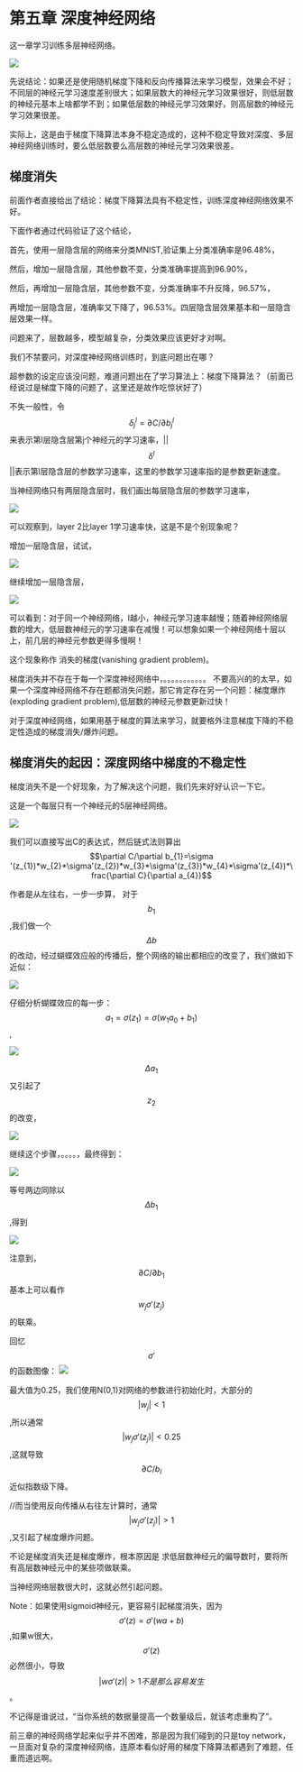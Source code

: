 # 第五章 深度神经网络

这一章学习训练多层神经网络。

![](https://ooo.0o0.ooo/2015/11/22/5652861672265.png)


先说结论：如果还是使用随机梯度下降和反向传播算法来学习模型，效果会不好；不同层的神经元学习速度差别很大；如果层数大的神经元学习效果很好，则低层数的神经元基本上啥都学不到；如果低层数的神经元学习效果好，则高层数的神经元学习效果很差。

实际上，这是由于梯度下降算法本身不稳定造成的，这种不稳定导致对深度、多层神经网络训练时，要么低层数要么高层数的神经元学习效果很差。





## 梯度消失

前面作者直接给出了结论：梯度下降算法具有不稳定性，训练深度神经网络效果不好。

下面作者通过代码验证了这个结论，

首先，使用一层隐含层的网络来分类MNIST,验证集上分类准确率是96.48%，

然后，增加一层隐含层，其他参数不变，分类准确率提高到96.90%，

然后，再增加一层隐含层，其他参数不变，分类准确率不升反降，96.57%，

再增加一层隐含层，准确率又下降了，96.53%。四层隐含层效果基本和一层隐含层效果一样。

问题来了，层数越多，模型越复杂，分类效果应该更好才对啊。



我们不禁要问，对深度神经网络训练时，到底问题出在哪？

超参数的设定应该没问题，难道问题出在了学习算法上：梯度下降算法？（前面已经说过是梯度下降的问题了，这里还是故作吃惊状好了）


不失一般性，令$$\delta_{j}^{l} =\partial C/\partial b_{j}^{l}$$来表示第l层隐含层第j个神经元的学习速率，||$$\delta^{l}$$||表示第l层隐含层的参数学习速率，这里的参数学习速率指的是参数更新速度。

当神经网络只有两层隐含层时，我们画出每层隐含层的参数学习速率，

![](https://ooo.0o0.ooo/2015/11/23/5652b7ea73d8c.png)

可以观察到，layer 2比layer 1学习速率快，这是不是个别现象呢？

增加一层隐含层，试试，

![](https://ooo.0o0.ooo/2015/11/23/5652b84547430.png)

继续增加一层隐含层，


![](https://ooo.0o0.ooo/2015/11/23/5652b8810b580.png)

可以看到：对于同一个神经网络，l越小，神经元学习速率越慢；随着神经网络层数的增大，低层数神经元的学习速率在减慢！可以想象如果一个神经网络十层以上，前几层的神经元参数更得多慢啊！


这个现象称作 消失的梯度(vanishing gradient problem)。

梯度消失并不存在于每一个深度神经网络中，。。。。。。。。。。。
不要高兴的的太早，如果一个深度神经网络不存在题都消失问题，那它肯定存在另一个问题：梯度爆炸(exploding gradient problem),低层数的神经元参数更新过快！

对于深度神经网络，如果用基于梯度的算法来学习，就要格外注意梯度下降的不稳定性造成的梯度消失/爆炸问题。

## 梯度消失的起因：深度网络中梯度的不稳定性

梯度消失不是一个好现象，为了解决这个问题，我们先来好好认识一下它。

这是一个每层只有一个神经元的5层神经网络。

![](https://ooo.0o0.ooo/2015/11/23/5652bb8c41425.png)

我们可以直接写出C的表达式，然后链式法则算出$$\partial C/\partial b_{1}=\sigma '(z_{1})*w_{2}*\sigma'(z_{2})*w_{3}*\sigma'(z_{3})*w_{4}*\sigma'(z_{4})*\frac{\partial C}{\partial a_{4}}$$

作者是从左往右，一步一步算，
对于$$b_{1}$$,我们做一个$$\Delta b$$的改动，经过蝴蝶效应般的传播后，整个网络的输出都相应的改变了，我们做如下近似：



![](https://ooo.0o0.ooo/2015/11/23/5652be7cc9a02.png)

仔细分析蝴蝶效应的每一步：
$$a_{1}=\sigma(z_{1})=\sigma(w_{1}a_{0}+b_{1})$$,

![](https://ooo.0o0.ooo/2015/11/23/5652befed6c62.png)

$$\Delta a_{1}$$又引起了$$z_{2}$$的改变，

![](https://ooo.0o0.ooo/2015/11/23/5652c044c3978.png)


继续这个步骤，。。。。，最终得到：

![](https://ooo.0o0.ooo/2015/11/23/5652c08d6e562.png)


等号两边同除以$$\Delta b_{1}$$,得到

![](https://ooo.0o0.ooo/2015/11/23/5652c12628d21.png)

注意到，$$\partial C/\partial b_{1}$$基本上可以看作$$w_{j}\sigma'(z_{j})$$的联乘。


回忆 $$\sigma'$$的函数图像：
![](https://ooo.0o0.ooo/2015/11/23/5652c183ba85e.png)

最大值为0.25，我们使用N(0,1)对网络的参数进行初始化时，大部分的$$|w_{j}|<1$$,所以通常$$|w_{j}\sigma'(z_{j})|<0.25$$,这就导致$$\partial C/b_{l}$$近似指数级下降。

//而当使用反向传播从右往左计算时，通常$$|w_{j}\sigma'(z_{j})|>1$$,又引起了梯度爆炸问题。



不论是梯度消失还是梯度爆炸，根本原因是 求低层数神经元的偏导数时，要将所有高层数神经元中的某些项做联乘。

当神经网络层数很大时，这就必然引起问题。



Note：如果使用sigmoid神经元，更容易引起梯度消失，因为$$\sigma'(z)=\sigma'(wa+b)$$,如果w很大，$$\sigma'(z)$$必然很小，导致$$|w\sigma'(z)|>1不是那么容易发生$$。

不记得是谁说过，“当你系统的数据量提高一个数量级后，就该考虑重构了”。

前三章的神经网络学起来似乎并不困难，那是因为我们碰到的只是toy network，一旦面对复杂的深度神经网络，连原本看似好用的梯度下降算法都遇到了难题，任重而道远啊。









